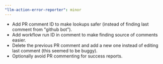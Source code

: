 ```yaml
---
"llm-action-error-reporter": minor
---
```


- Add PR comment ID to make lookups safer (instead of finding last comment from
  "github bot").
- Add workflow run ID in comment to make finding source of comments easier.
- Delete the previous PR comment and add a new one instead of editing last
  comment (this seemed to be buggy).
- Optionally avoid PR commenting for success reports.
